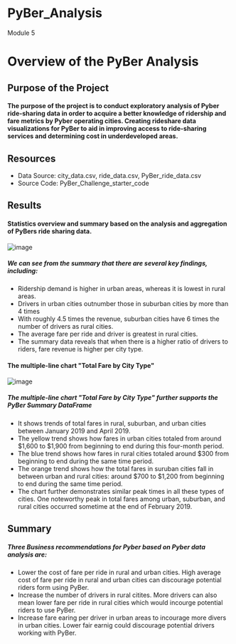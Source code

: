 # PyBer_Analysis
Module 5
# Overview of the PyBer Analysis
## Purpose of the Project
#### The purpose of the project is to conduct exploratory analysis of Pyber ride-sharing data in order to acquire a better knowledge of ridership and fare metrics by Pyber operating cities. Creating rideshare data visualizations for PyBer to aid in improving access to ride-sharing services and determining cost in underdeveloped areas.

## Resources
* Data Source: city_data.csv, ride_data.csv, PyBer_ride_data.csv
* Source Code: PyBer_Challenge_starter_code

## Results 
#### Statistics overview and summary based on the analysis and aggregation of PyBers ride sharing data.
![image](https://user-images.githubusercontent.com/93439516/145663616-5699dbab-efc1-4046-af2a-9a19b1dbc187.png)
##### We can see from the summary that there are several key findings, including:
  * Ridership demand is higher in urban areas, whereas it is lowest in rural areas.
  * Drivers in urban cities outnumber those in suburban cities by more than 4 times
  * With roughly 4.5 times the revenue, suburban cities have 6 times the number of drivers as rural cities.
  * The average fare per ride and driver is greatest in rural cities. 
  * The summary data reveals that when there is a higher ratio of drivers to riders, fare revenue is higher per city type. 
#### The multiple-line chart "Total Fare by City Type"
![image](https://user-images.githubusercontent.com/93439516/145664105-ab39d9fd-43e1-45f0-b08a-265ed02f59b7.png)
##### The multiple-line chart "Total Fare by City Type" further supports the PyBer Summary DataFrame
  * It shows trends of total fares in rural, suburban, and urban cities between January 2019 and April 2019.
  * The yellow trend shows how fares in urban cities totaled from around $1,600 to $1,900 from beginning to end during this four-month period.
  * The blue trend shows how fares in rural cities totaled around $300 from beginning to end during the same time period.
  * The orange trend shows how the total fares in suruban cities fall in between urban and rural cities: around $700 to $1,200 from beginning to end during the same time period.
  * The chart further demonstrates similar peak times in all these types of cities. One noteworthy peak in total fares among urban, suburban, and rural cities occurred sometime at the end of February 2019.

## Summary 
##### Three Business recommendations for Pyber based on Pyber data analysis are: 
  * Lower the cost of fare per ride in rural and urban cities. High average cost of fare per ride in rural and urban cities can discourage potential riders form using PyBer.
  * Increase the number of drivers in rural citites. More drivers can also mean lower fare per ride in rural cities which would incourge potential riders to use PyBer.
  * Increase fare earing per driver in urban areas to incourage more divers in urban cities. Lower fair earnig could discourage potential drivers working with PyBer.
